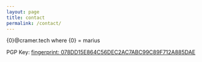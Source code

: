 ```yaml
---
layout: page
title: contact
permalink: /contact/
---
```


{0}@cramer.tech where {0} = marius

PGP Key: [fingerprint: 078DD15E864C56DEC2AC7ABC99C89F712A885DAE](/_pages/pgp.md)
